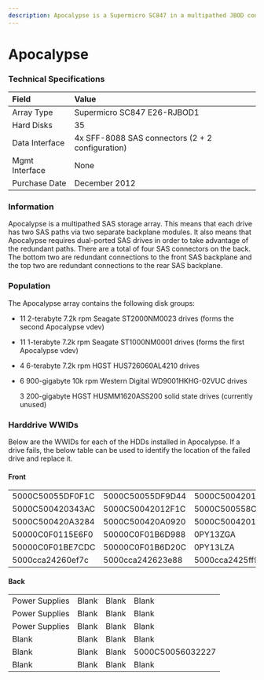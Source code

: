 ```yaml
---
description: Apocalypse is a Supermicro SC847 in a multipathed JBOD configuration.
---
```


# Apocalypse

### Technical Specifications

| **Field** | Value |
| :--- | :--- |
| Array Type |  Supermicro SC847 E26-RJBOD1 |
| Hard Disks | 35 |
| Data Interface |  4x SFF-8088 SAS connectors \(2 + 2 configuration\) |
| Mgmt Interface | None |
| Purchase Date | December 2012 |

### Information

Apocalypse is a multipathed SAS storage array. This means that each drive has two SAS paths via two separate backplane modules. It also means that Apocalypse requires dual-ported SAS drives in order to take advantage of the redundant paths. There are a total of four SAS connectors on the back. The bottom two are redundant connections to the front SAS backplane and the top two are redundant connections to the rear SAS backplane.

### Population

The Apocalypse array contains the following disk groups:

* 11 2-terabyte 7.2k rpm Seagate ST2000NM0023 drives \(forms the second Apocalypse vdev\)
* 11 1-terabyte 7.2k rpm Seagate ST1000NM0001 drives \(forms the first Apocalypse vdev\)
* 4 6-terabyte 7.2k rpm HGST HUS726060AL4210 drives
* 6 900-gigabyte 10k rpm Western Digital WD9001HKHG-02VUC drives

  3 200-gigabyte HGST HUSMM1620ASS200 solid state drives \(currently unused\)

### Harddrive WWIDs

Below are the WWIDs for each of the HDDs installed in Apocalypse. If a drive fails, the below table can be used to identify the location of the failed drive and replace it.

#### Front

| | | | |
| :--- | :--- | :--- | :--- |
| 5000C50055DF0F1C | 5000C50055DF9D44 | 5000C50042012E70 | 5000C500558C5A0C |
| 5000C500420343AC | 5000C50042012F1C | 5000C500558C64B8 | 5000C500420A3408 |
| 5000C500420A3284 | 5000C500420A0920 | 5000C500420139FC | 50000C0F0119C010 |
| 50000C0F0115E6F0 | 50000C0F01B6D988 | 0PY13ZGA | 50000C0F0119C014 |
| 50000C0F01BE7CDC | 50000C0F01B6D20C | 0PY13LZA | 0PY13M1A |
| 5000cca24260ef7c | 5000cca242623e88 | 5000cca2425ff9d0 | 5000cca242623d40 |

#### Back

| | | | |
| :--- | :--- | :--- | :--- |
| Power Supplies | Blank | Blank | Blank |
| Power Supplies | Blank | Blank | Blank |
| Power Supplies | Blank | Blank | Blank |
| Blank | Blank | Blank | Blank |
| Blank | Blank | Blank | 5000C50056032227 |
| Blank | Blank | Blank | Blank |

